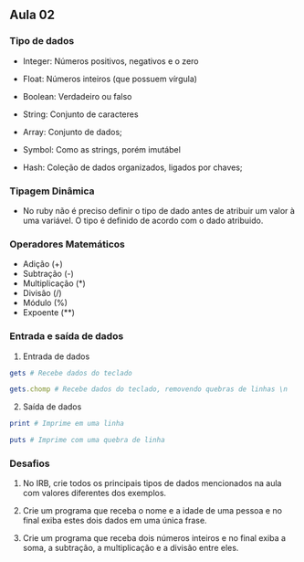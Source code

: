 ## Aula 02

### Tipo de dados

- Integer: Números positivos, negativos e o zero

- Float: Números inteiros (que possuem vírgula)

- Boolean: Verdadeiro ou falso

- String: Conjunto de caracteres

- Array: Conjunto de dados;

- Symbol: Como as strings, porém imutábel

- Hash: Coleção de dados organizados, ligados por chaves;

### Tipagem Dinâmica

- No ruby não é preciso definir o tipo de dado antes de atribuir um valor à uma variável. O tipo é definido de acordo com o dado atribuido. 

### Operadores Matemáticos

- Adição (+)
- Subtração (-)
- Multiplicação (*)
- Divisão (/)
- Módulo (%)
- Expoente (**)

### Entrada e saída de dados

1. Entrada de dados

```rb
gets # Recebe dados do teclado

gets.chomp # Recebe dados do teclado, removendo quebras de linhas \n
```

2. Saída de dados

```rb
print # Imprime em uma linha

puts # Imprime com uma quebra de linha
```


### Desafios

1. No IRB, crie todos os principais tipos de dados mencionados na aula com valores diferentes dos exemplos.

2. Crie um programa que receba o nome e a idade de uma pessoa e no final exiba estes dois dados em uma única frase.

3. Crie um programa que receba dois números inteiros e no final exiba a soma, a subtração, a multiplicação e a divisão entre eles.








